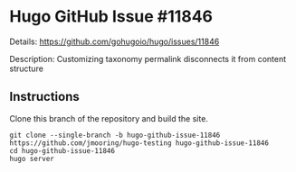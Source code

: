 # Hugo GitHub Issue #11846

Details: <https://github.com/gohugoio/hugo/issues/11846>

Description: Customizing taxonomy permalink disconnects it from content structure

## Instructions

Clone this branch of the repository and build the site.

```text
git clone --single-branch -b hugo-github-issue-11846 https://github.com/jmooring/hugo-testing hugo-github-issue-11846
cd hugo-github-issue-11846
hugo server
```
